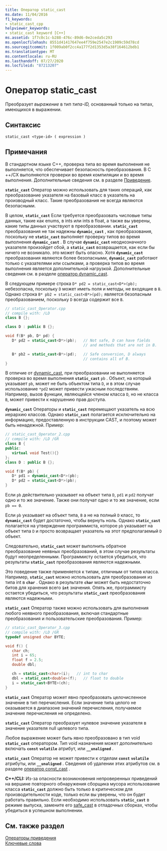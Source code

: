 ```yaml
---
title: Оператор static_cast
ms.date: 11/04/2016
f1_keywords:
- static_cast_cpp
helpviewer_keywords:
- static_cast keyword [C++]
ms.assetid: 1f7c0c1c-b288-476c-89d6-0e2ceda5c293
ms.openlocfilehash: 8551d41417647ee4f759e2547e2c1909c59d78cd
ms.sourcegitcommit: 1f009ab0f2cc4a177f2d1353d5a38f164612bdb1
ms.translationtype: MT
ms.contentlocale: ru-RU
ms.lasthandoff: 07/27/2020
ms.locfileid: "87213207"
---
```

# <a name="static_cast-operator"></a>Оператор static_cast

Преобразует *выражение* в тип *типа-ID,* основанный только на типах, имеющихся в выражении.

## <a name="syntax"></a>Синтаксис

```
static_cast <type-id> ( expression )
```

## <a name="remarks"></a>Примечания

В стандартном языке C++, проверка типа во время выполнения не выполняется, что обеспечивает безопасность преобразования. В C ++/CX выполняются проверки во время компиляции и во время выполнения. Дополнительные сведения см. в разделе [Приведение](casting.md).

**`static_cast`** Оператор можно использовать для таких операций, как преобразование указателя на базовый класс в указатель на производный класс. Такие преобразования не всегда являются безопасными.

В целом, **`static_cast`** Если требуется преобразовать числовые типы данных, такие как enums, в ints или ints в float, а также вы уверены, какие типы данных участвуют в преобразовании. **`static_cast`** преобразования не так надежны **`dynamic_cast`** , как преобразования, поскольку не **`static_cast`** выполняет проверку типов во время выполнения **`dynamic_cast`** . В случае **`dynamic_cast`** неоднозначного указателя произойдет сбой, а **`static_cast`** возвращается, как если бы ничего не возникало. это может быть опасно. Хотя **`dynamic_cast`** преобразования являются более безопасными, **`dynamic_cast`** работают только с указателями или ссылками, а проверка типов во время выполнения является дополнительной нагрузкой. Дополнительные сведения см. в разделе [оператор dynamic_cast](../cpp/dynamic-cast-operator.md).

В следующем примере строка `D* pd2 = static_cast<D*>(pb);` небезопасна, поскольку `D` может иметь поля и методы, не входящие в `B`. Однако строка `B* pb2 = static_cast<B*>(pd);` является безопасным преобразованием, поскольку `D` всегда содержит все `B`.

```cpp
// static_cast_Operator.cpp
// compile with: /LD
class B {};

class D : public B {};

void f(B* pb, D* pd) {
   D* pd2 = static_cast<D*>(pb);   // Not safe, D can have fields
                                   // and methods that are not in B.

   B* pb2 = static_cast<B*>(pd);   // Safe conversion, D always
                                   // contains all of B.
}
```

В отличие от [dynamic_cast](../cpp/dynamic-cast-operator.md), при преобразовании не выполняется проверка во время выполнения **`static_cast`** `pb` . Объект, на который указывает `pb`, может не быть объектом типа `D`, и в этом случае использование `*pd2` может привести ужасным последствиям. Например, вызов функции, являющейся членом класса `D`, но не класса `B`, может привести к нарушению прав доступа.

**`dynamic_cast`** Операторы и **`static_cast`** перемещают указатель на всю иерархию классов. Однако **`static_cast`** полагается исключительно на информацию, предоставленную в инструкции CAST, и поэтому может быть ненадежной. Пример:

```cpp
// static_cast_Operator_2.cpp
// compile with: /LD /GR
class B {
public:
   virtual void Test(){}
};
class D : public B {};

void f(B* pb) {
   D* pd1 = dynamic_cast<D*>(pb);
   D* pd2 = static_cast<D*>(pb);
}
```

Если `pb` действительно указывает на объект типа `D`, `pd1` и `pd2` получат одно и то же значение. Также они получат одно и то же значение, если `pb == 0`.

Если `pb` указывает на объект типа, `B` а не на полный `D` класс, то **`dynamic_cast`** будет достаточно, чтобы вернуть ноль. Однако **`static_cast`** полагается на утверждение программиста, которое `pb` указывает на объект типа `D` и просто возвращает указатель на этот предполагаемый `D` объект.

Следовательно, **`static_cast`** может выполнить обратное преобразование неявных преобразований, в этом случае результаты будут неопределенными. Программисту остается убедиться, что результаты **`static_cast`** преобразования являются надежными.

Это поведение также применяется к типам, отличным от типов класса. Например, **`static_cast`** можно использовать для преобразования из типа int в **`char`** . Однако в результате **`char`** может быть недостаточно битов для хранения всего **`int`** значения. Опять же, программисту остается убедиться, что результаты **`static_cast`** преобразования являются надежными.

**`static_cast`** Оператор также можно использовать для выполнения любого неявного преобразования, включая стандартные преобразования и пользовательские преобразования. Пример:

```cpp
// static_cast_Operator_3.cpp
// compile with: /LD /GR
typedef unsigned char BYTE;

void f() {
   char ch;
   int i = 65;
   float f = 2.5;
   double dbl;

   ch = static_cast<char>(i);   // int to char
   dbl = static_cast<double>(f);   // float to double
   i = static_cast<BYTE>(ch);
}
```

**`static_cast`** Оператор может явно преобразовать целочисленное значение в тип перечисления. Если значение типа целого не оказывается в диапазоне значений перечисления, получаемое значение перечисления не определено.

**`static_cast`** Оператор преобразует нулевое значение указателя в значение указателя null целевого типа.

Любое выражение может быть явно преобразовано в тип void **`static_cast`** оператором. Тип void назначения может дополнительно включать **`const`** **`volatile`** атрибут, или **`__unaligned`** .

**`static_cast`** Оператор не может привести к отделам **`const`** **`volatile`** атрибуты, или **`__unaligned`** . Сведения об удалении этих атрибутов см. в разделе [оператор const_cast](../cpp/const-cast-operator.md) .

**C++/CLI:** Из-за опасности возникновения непроверенных приведений на вершине повторного обнаружения сборщика мусора использование класса **`static_cast`** должно быть только в критическом для производительности коде, только если вы уверены, что он будет работать правильно. Если необходимо использовать **`static_cast`** в режиме выпуска, замените его [safe_cast](../extensions/safe-cast-cpp-component-extensions.md) в отладочных сборках, чтобы убедиться в успешном выполнении.

## <a name="see-also"></a>См. также раздел

[Операторы приведения](../cpp/casting-operators.md)<br/>
[Ключевые слова](../cpp/keywords-cpp.md)
